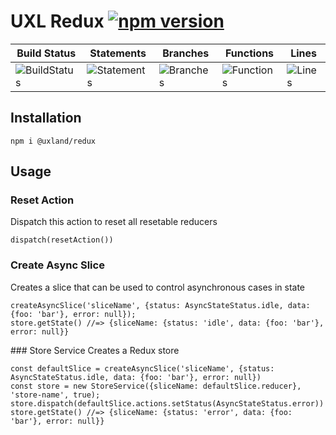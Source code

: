 # UXL Redux [![npm version](https://badge.fury.io/js/%40uxland%2Fredux.svg)](https://badge.fury.io/js/%40uxland%2Fredux)

| Build Status                                    | Statements                                    | Branches                                  | Functions                                   | Lines                               |
| ----------------------------------------------- | --------------------------------------------- | ----------------------------------------- | ------------------------------------------- | ----------------------------------- |
| ![BuildStatus](#buildstatus# "Building Status") | ![Statements](#statements# "Make me better!") | ![Branches](#branches# "Make me better!") | ![Functions](#functions# "Make me better!") | ![Lines](#lines# "Make me better!") |

## Installation

`npm i @uxland/redux`

## Usage

### Reset Action

Dispatch this action to reset all resetable reducers

```
dispatch(resetAction())
```

### Create Async Slice

Creates a slice that can be used to control asynchronous cases in state

```
createAsyncSlice('sliceName', {status: AsyncStateStatus.idle, data: {foo: 'bar'}, error: null});
store.getState() //=> {sliceName: {status: 'idle', data: {foo: 'bar'}, error: null}}
```

### Store Service
Creates a Redux store

```
const defaultSlice = createAsyncSlice('sliceName', {status: AsyncStateStatus.idle, data: {foo: 'bar'}, error: null})
const store = new StoreService({sliceName: defaultSlice.reducer}, 'store-name', true);
store.dispatch(defaultSlice.actions.setStatus(AsyncStateStatus.error))
store.getState() //=> {sliceName: {status: 'error', data: {foo: 'bar'}, error: null}}
```
